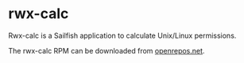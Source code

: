 # rwx-calc
Rwx-calc is a Sailfish application to calculate Unix/Linux permissions.


The rwx-calc RPM can be downloaded from [openrepos.net](https://openrepos.net/content/ade/rwx-calc).
